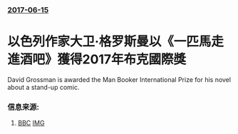 ### [2017-06-15](/news/2017/06/15/index.md)

##### 
# 以色列作家大卫·格罗斯曼以《一匹馬走進酒吧》獲得2017年布克國際獎 

David Grossman is awarded the Man Booker International Prize for his novel about a stand-up comic.


### 信息来源:

1. [BBC](http://www.bbc.com/news/entertainment-arts-40286540) [IMG](https://ichef.bbci.co.uk/news/1024/branded_news/972B/production/_96499683_manbooker_getty.jpg)
